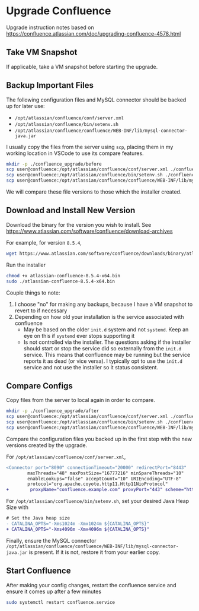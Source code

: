 # Upgrade Confluence

Upgrade instruction notes based on <https://confluence.atlassian.com/doc/upgrading-confluence-4578.html>

## Take VM Snapshot

If applicable, take a VM snapshot before starting the upgrade.

## Backup Important Files

The following configuration files and MySQL connector should be backed up for later use:

- `/opt/atlassian/confluence/conf/server.xml`
- `/opt/atlassian/confluence/bin/setenv.sh`
- `/opt/atlassian/confluence/confluence/WEB-INF/lib/mysql-connector-java.jar`

I usually copy the files from the server using `scp`, placing them in my working location in VSCode to use its compare features.

```bash
mkdir -p ./confluence_upgrade/before
scp user@confluence:/opt/atlassian/confluence/conf/server.xml ./confluence_upgrade/before/server.xml
scp user@confluence:/opt/atlassian/confluence/bin/setenv.sh ./confluence_upgrade/before/setenv.xml
scp user@confluence:/opt/atlassian/confluence/confluence/WEB-INF/lib/mysql-connector-java.jar ./confluence_upgrade/before/mysql-connector-java.jar
```

We will compare these file versions to those which the installer created.

## Download and Install New Version

Download the binary for the version you wish to install. See <https://www.atlassian.com/software/confluence/download-archives>

For example, for version `8.5.4`,

```bash
wget https://www.atlassian.com/software/confluence/downloads/binary/atlassian-confluence-8.5.4-x64.bin
```

Run the installer

```bash
chmod +x atlassian-confluence-8.5.4-x64.bin
sudo ./atlassian-confluence-8.5.4-x64.bin
```

Couple things to note:

1. I choose "no" for making any backups, because I have a VM snapshot to revert to if necessary
2. Depending on how old your installation is the service associated with confluence
    - May be based on the older `init.d` system and not `systemd`. Keep an eye on this if `systemd` ever stops supporting it
    - Is not controlled via the installer. The questions asking if the installer should start or stop the service did so externally from the `init.d` service. This means that confluence may be running but the service reports it as dead (or vice versa). I typically opt to use the `init.d` service and not use the installer so it status consistent.

## Compare Configs

Copy files from the server to local again in order to compare.

```bash
mkdir -p ./confluence_upgrade/after
scp user@confluence:/opt/atlassian/confluence/conf/server.xml ./confluence_upgrade/after/server.xml
scp user@confluence:/opt/atlassian/confluence/bin/setenv.sh ./confluence_upgrade/after/setenv.xml
scp user@confluence:/opt/atlassian/confluence/confluence/WEB-INF/lib/mysql-connector-java.jar ./confluence_upgrade/after/mysql-connector-java.jar
```

Compare the configuration files you backed up in the first step with the new versions created by the upgrade.

For `/opt/atlassian/confluence/conf/server.xml`,

```diff
<Connector port="8090" connectionTimeout="20000" redirectPort="8443"
        maxThreads="48" maxPostSize="16777216" minSpareThreads="10"
        enableLookups="false" acceptCount="10" URIEncoding="UTF-8"
        protocol="org.apache.coyote.http11.Http11NioProtocol"
+        proxyName="confluence.example.com" proxyPort="443" scheme="https"/>
```

For `/opt/atlassian/confluence/bin/setenv.sh`, set your desired Java Heap Size with

```diff
# Set the Java heap size
- CATALINA_OPTS="-Xms1024m -Xmx1024m ${CATALINA_OPTS}"
+ CATALINA_OPTS="-Xms4096m -Xmx4096m ${CATALINA_OPTS}"
```

Finally, ensure the MySQL connector `/opt/atlassian/confluence/confluence/WEB-INF/lib/mysql-connector-java.jar` is present. If it is not, restore it from your earlier copy.

## Start Confluence

After making your config changes, restart the confluence service and ensure it comes up after a few minutes

```bash
sudo systemctl restart confluence.service
```

